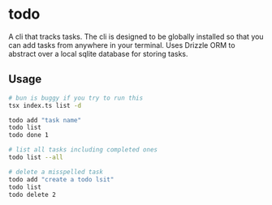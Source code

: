 # todo

A cli that tracks tasks. The cli is designed to be globally installed so that you can add tasks from anywhere in your terminal.
Uses Drizzle ORM to abstract over a local sqlite database for storing tasks.

## Usage

```bash
# bun is buggy if you try to run this
tsx index.ts list -d

todo add "task name"
todo list
todo done 1

# list all tasks including completed ones
todo list --all

# delete a misspelled task
todo add "create a todo lsit"
todo list
todo delete 2
```